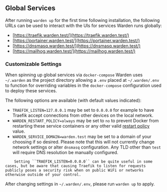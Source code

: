## Global Services

After running `warden up` for the first time following installation, the following URLs can be used to interact with the UIs for services Warden runs globally:

* [https://traefik.warden.test/](https://traefik.warden.test/)
* [https://portainer.warden.test/](https://portainer.warden.test/)
* [https://dnsmasq.warden.test/](https://dnsmasq.warden.test/)
* [https://mailhog.warden.test/](https://mailhog.warden.test/)

### Customizable Settings

When spinning up global services via `docker-compose` Warden uses `~/.warden` as the project directory allowing a `.env` placed at `~/.warden/.env` to function for overriding variables in the `docker-compose` configuration used to deploy these services.

The following options are available (with default values indicated):

* `TRAEFIK_LISTEN=127.0.0.1` may be set to `0.0.0.0` for example to have Traefik accept connections from other devices on the local network.
* `WARDEN_RESTART_POLICY=always` may be set to `no` to prevent Docker from restarting these service containers or any other valid [restart policy](https://docs.docker.com/config/containers/start-containers-automatically/#use-a-restart-policy) value.
* `WARDEN_SERVICE_DOMAIN=warden.test` may be set to a domain of your choosing if so desired. Please note that this will not currently change network settings or alter `dnsmasq` configuration. Any TLD other than `test` will require DNS resolution be manually configured.

``` warning::
    Setting ``TRAEFIK_LISTEN=0.0.0.0`` can be quite useful in some cases, but be aware that causing Traefik to listen for requests publicly poses a security risk when on public WiFi or networks otherwise outside of your control.
```

After changing settings in `~/.warden/.env`, please run `warden up` to apply.

